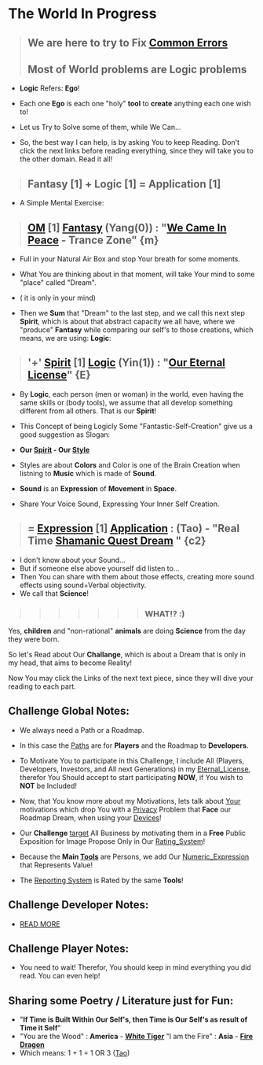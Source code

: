 # The World In Progress

> ## We are here to try to Fix [Common Errors](./404.md)
> ## Most of <b>World</b> problems are <b>Logic</b> problems

- <b>Logic</b> Refers: <b>Ego</b>!

- Each one <b>Ego</b> is each one "holy" <b>tool</b> to <b>create</b> anything each one wish to!

- Let us Try to Solve some of them, while We Can...

- So, the best way I can help, is by asking You to keep Reading. Don't click the next links before reading everything, since they will take you to the other domain. Read it all!

> ## <b>Fantasy</b> [1] + <b>Logic</b> [1] = <b>Application</b> [1]

- A Simple Mental Exercise:

> ## [OM](https://wiki.odicforcesounds.com/#/three/you/tell/me) [1] [Fantasy](../Tao/Yang/0/Fantasy/Fantasy.md) (**Yang**(0)) : "[We Came In Peace](https://wiki.odicforcesounds.com/#/we/came/in/peace) - Trance Zone" {**m**}

- Full in your Natural Air Box and stop Your breath for some moments.

- What You are thinking about in that moment, will take Your mind to some "place" called "Dream". 
- ( it is only in your mind) 
- Then we <b>Sum</b> that "Dream" to the last step, and we call this next step  <b>Spirit</b>, which is about that abstract capacity we all have, where we "produce" <b>Fantasy</b> while comparing our self's to those creations, which means, we are using: <b>Logic</b>:

> ## '+' [Spirit](https://wiki.odicforcesounds.com/#/secret/responsability/exposed) [1] [Logic](../Tao/Yin/1/Logic/Logic.md) (**Yin**(1)) : "[Our Eternal License](https://wiki.odicforcesounds.com/#/license)" {**E**}

- By <b>Logic</b>, each person (men or woman) in the world, even having the same skills or (body tools), we assume that all develop  something different from all others. That is our <b>Spirit</b>! 

- This Concept of being Logicly Some "Fantastic-Self-Creation" give us a good suggestion as Slogan:

- <b>Our [Spirit](https://wiki.odicforcesounds.com/#/respect/spiritual/life) - Our [Style](https://wiki.odicforcesounds.com/#/my/style)</b>

- Styles are about <b>Colors</b> and Color is one of the Brain Creation when listning to <b>Music</b> which is made of <b>Sound</b>.

- <b>Sound</b> is an <b>Expression</b> of <b>Movement</b> in <b>Space</b>.

- Share Your Voice Sound, Expressing Your Inner Self Creation.

> ## = [Expression](https://wiki.odicforcesounds.com/#/expression) [1] [Application](../Tao/Tao.md) : (Tao) - "Real Time [Shamanic Quest Dream](https://wiki.odicforcesounds.com/#/magic/fire) " {c2}

- I don't know about your Sound...
- But if someone else above yourself did listen to...
- Then You can share with them about those effects, creating more sound effects using sound+Verbal objectivity.
- We call that <b>Science</b>!

>>>>>>> ### WHAT!? :)

Yes, <b>children</b> and "non-rational" <b>animals</b> are doing <b>Science</b> from the day they were born.

So let's Read about Our <b>Challange</b>, which is about a Dream that is only in my head, that aims to become Reality!

Now You may click the Links of the next text piece, since they will dive your reading to each part.

## <b>Challenge</b> Global Notes:

- We always need a Path or a Roadmap.
- In this case the [Paths](../Tao/Fragments/Path/README.md) are for <b>Players</b> and the Roadmap to <b>Developers</b>.
- To Motivate You to participate in this Challenge, I include All (Players, Developers, Investors, and All next Generations) in my [Eternal_License](./letters/Eternal_License.md), therefor You Should accept to start participating <b>NOW</b>, if You wish to <b>NOT</b> be Included!

- Now, that You know more about my Motivations, lets talk about [Your](../Tao/Fragments/UserInterface/README.md) motivations which drop You with a [Privacy](../Tao/Fragments/Privacy/README.md) Problem that <b>Face</b> our Roadmap Dream, when using your [Devices](../Tao/Fragments/Devices/README.md)!

- Our <b>Challenge</b> [target](../Tao/Fragments/About/README.md) All Business by motivating them in a <b>Free</b> Public Exposition for Image Propose Only in Our [Rating_System](../Tao/Fragments/Rating/README.md)!

- Because the <b>Main [Tools](../Tao/Fragments/Concerns/HR.md)</b> are Persons, we add Our [Numeric_Expression](../Tao/Fragments/OdicPoints/README.md) that Represents Value!

- The [Reporting System](../Tao/Fragments/BlackBox/README.md) is Rated by the same <b>Tools</b>!

## <b>Challenge</b> Developer Notes:

- [READ MORE](../Tao/Yin/1/Logic/Github/Developers.md)

## <b>Challenge</b> Player Notes:

- You need to wait! Therefor, You should keep in mind everything you did read. You can even help!

## Sharing some <b>Poetry / Literature</b> just for Fun:

- "**If Time is Built Within Our Self's, then Time is Our Self's as result of Time it Self**"
- "You are the Wood" : **America** - **[White Tiger](../letters/Tiger_America.md)**
   "I am the Fire" : **Asia** - **[Fire Dragon](../letters/Dragon_Asia.md)**
- Which means: 1 + 1 = 1 OR 3 ([Tao](https://wiki.odicforcesounds.com/#/tao))
